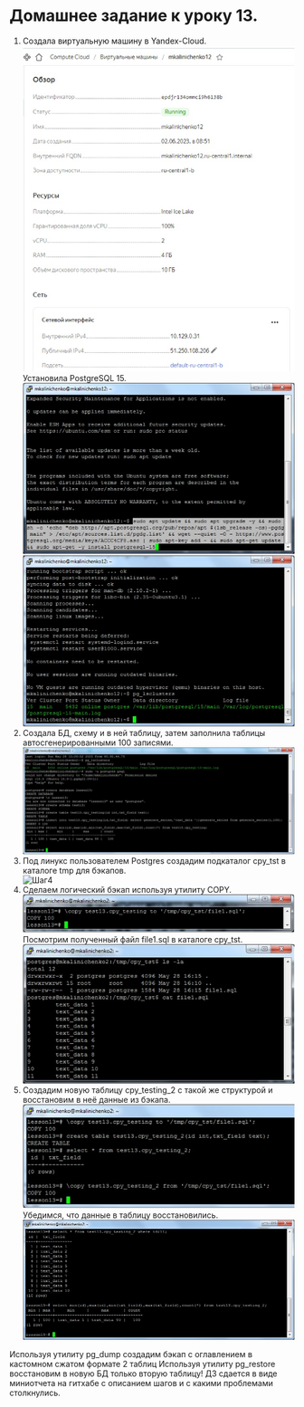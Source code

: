 # Домашнее задание к уроку 13. #   
1. Создала виртуальную машину в Yandex-Cloud.  
![Шаг4](/12_1_create_vm.jpg)  
Установила PostgreSQL 15.   
![Шаг4](/12_2_inst_postgre.jpg)  
![Шаг4](/12_3_postgre_ok.jpg)  
1. Создала БД, схему и в ней таблицу, затем заполнила таблицы автосгенерированными 100 записями.   
![Шаг4](/13_2_create_all.jpg)  
1. Под линукс пользователем Postgres создадим подкаталог cpy_tst в каталоге tmp для бэкапов.   
![Шаг4](/13_2_create_dir.jpg)  
1. Сделаем логический бэкап используя утилиту COPY.    
![Шаг4](/13_4_copy1.jpg)  
Посмотрим полученный файл file1.sql в каталоге cpy_tst.  
![Шаг4](/13_5_copy2.jpg)  
1. Создадим новую таблицу cpy_testing_2 с такой же структурой и восстановим в неё данные из бэкапа.   
![Шаг4](/13_6_copy3.jpg)  
Убедимся, что данные в таблицу восстановились.  
![Шаг4](/13_7_copy4.jpg)  




Используя утилиту pg_dump создадим бэкап с оглавлением в кастомном сжатом формате 2 таблиц
Используя утилиту pg_restore восстановим в новую БД только вторую таблицу!
ДЗ сдается в виде миниотчета на гитхабе с описанием шагов и с какими проблемами столкнулись.
